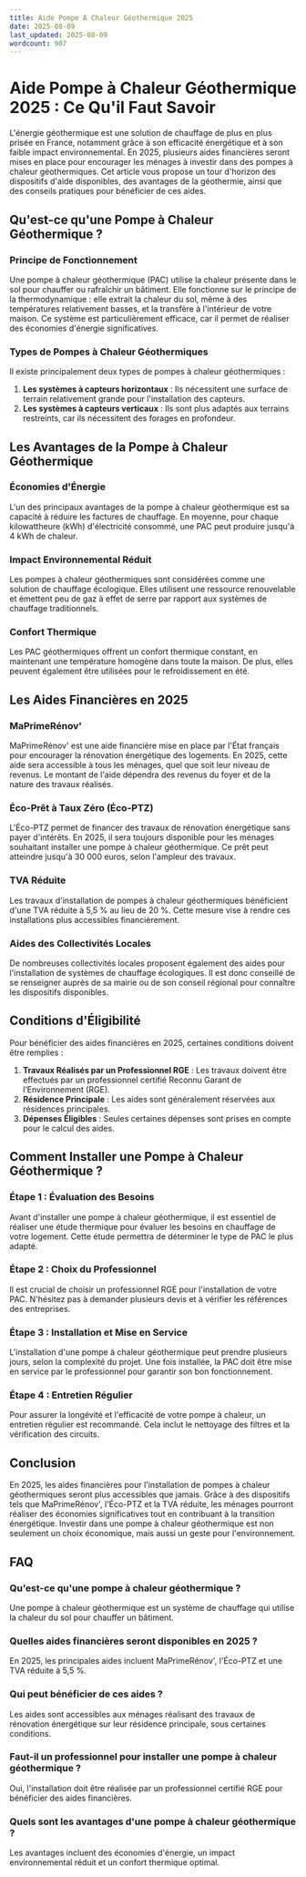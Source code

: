 ```yaml
---
title: Aide Pompe A Chaleur Géothermique 2025
date: 2025-08-09
last_updated: 2025-08-09
wordcount: 907
---
```


# Aide Pompe à Chaleur Géothermique 2025 : Ce Qu'il Faut Savoir

L'énergie géothermique est une solution de chauffage de plus en plus prisée en France, notamment grâce à son efficacité énergétique et à son faible impact environnemental. En 2025, plusieurs aides financières seront mises en place pour encourager les ménages à investir dans des pompes à chaleur géothermiques. Cet article vous propose un tour d'horizon des dispositifs d'aide disponibles, des avantages de la géothermie, ainsi que des conseils pratiques pour bénéficier de ces aides.

## Qu'est-ce qu'une Pompe à Chaleur Géothermique ?

### Principe de Fonctionnement

Une pompe à chaleur géothermique (PAC) utilise la chaleur présente dans le sol pour chauffer ou rafraîchir un bâtiment. Elle fonctionne sur le principe de la thermodynamique : elle extrait la chaleur du sol, même à des températures relativement basses, et la transfère à l'intérieur de votre maison. Ce système est particulièrement efficace, car il permet de réaliser des économies d'énergie significatives.

### Types de Pompes à Chaleur Géothermiques

Il existe principalement deux types de pompes à chaleur géothermiques :

1. **Les systèmes à capteurs horizontaux** : Ils nécessitent une surface de terrain relativement grande pour l'installation des capteurs.
2. **Les systèmes à capteurs verticaux** : Ils sont plus adaptés aux terrains restreints, car ils nécessitent des forages en profondeur.

## Les Avantages de la Pompe à Chaleur Géothermique

### Économies d'Énergie

L'un des principaux avantages de la pompe à chaleur géothermique est sa capacité à réduire les factures de chauffage. En moyenne, pour chaque kilowattheure (kWh) d'électricité consommé, une PAC peut produire jusqu'à 4 kWh de chaleur.

### Impact Environnemental Réduit

Les pompes à chaleur géothermiques sont considérées comme une solution de chauffage écologique. Elles utilisent une ressource renouvelable et émettent peu de gaz à effet de serre par rapport aux systèmes de chauffage traditionnels.

### Confort Thermique

Les PAC géothermiques offrent un confort thermique constant, en maintenant une température homogène dans toute la maison. De plus, elles peuvent également être utilisées pour le refroidissement en été.

## Les Aides Financières en 2025

### MaPrimeRénov'

MaPrimeRénov' est une aide financière mise en place par l'État français pour encourager la rénovation énergétique des logements. En 2025, cette aide sera accessible à tous les ménages, quel que soit leur niveau de revenus. Le montant de l'aide dépendra des revenus du foyer et de la nature des travaux réalisés.

### Éco-Prêt à Taux Zéro (Éco-PTZ)

L'Éco-PTZ permet de financer des travaux de rénovation énergétique sans payer d'intérêts. En 2025, il sera toujours disponible pour les ménages souhaitant installer une pompe à chaleur géothermique. Ce prêt peut atteindre jusqu'à 30 000 euros, selon l'ampleur des travaux.

### TVA Réduite

Les travaux d'installation de pompes à chaleur géothermiques bénéficient d'une TVA réduite à 5,5 % au lieu de 20 %. Cette mesure vise à rendre ces installations plus accessibles financièrement.

### Aides des Collectivités Locales

De nombreuses collectivités locales proposent également des aides pour l'installation de systèmes de chauffage écologiques. Il est donc conseillé de se renseigner auprès de sa mairie ou de son conseil régional pour connaître les dispositifs disponibles.

## Conditions d'Éligibilité

Pour bénéficier des aides financières en 2025, certaines conditions doivent être remplies :

1. **Travaux Réalisés par un Professionnel RGE** : Les travaux doivent être effectués par un professionnel certifié Reconnu Garant de l’Environnement (RGE).
2. **Résidence Principale** : Les aides sont généralement réservées aux résidences principales.
3. **Dépenses Éligibles** : Seules certaines dépenses sont prises en compte pour le calcul des aides.

## Comment Installer une Pompe à Chaleur Géothermique ?

### Étape 1 : Évaluation des Besoins

Avant d'installer une pompe à chaleur géothermique, il est essentiel de réaliser une étude thermique pour évaluer les besoins en chauffage de votre logement. Cette étude permettra de déterminer le type de PAC le plus adapté.

### Étape 2 : Choix du Professionnel

Il est crucial de choisir un professionnel RGE pour l'installation de votre PAC. N'hésitez pas à demander plusieurs devis et à vérifier les références des entreprises.

### Étape 3 : Installation et Mise en Service

L'installation d'une pompe à chaleur géothermique peut prendre plusieurs jours, selon la complexité du projet. Une fois installée, la PAC doit être mise en service par le professionnel pour garantir son bon fonctionnement.

### Étape 4 : Entretien Régulier

Pour assurer la longévité et l'efficacité de votre pompe à chaleur, un entretien régulier est recommandé. Cela inclut le nettoyage des filtres et la vérification des circuits.

## Conclusion

En 2025, les aides financières pour l'installation de pompes à chaleur géothermiques seront plus accessibles que jamais. Grâce à des dispositifs tels que MaPrimeRénov', l'Éco-PTZ et la TVA réduite, les ménages pourront réaliser des économies significatives tout en contribuant à la transition énergétique. Investir dans une pompe à chaleur géothermique est non seulement un choix économique, mais aussi un geste pour l'environnement.

## FAQ

### Qu'est-ce qu'une pompe à chaleur géothermique ?

Une pompe à chaleur géothermique est un système de chauffage qui utilise la chaleur du sol pour chauffer un bâtiment.

### Quelles aides financières seront disponibles en 2025 ?

En 2025, les principales aides incluent MaPrimeRénov', l'Éco-PTZ et une TVA réduite à 5,5 %.

### Qui peut bénéficier de ces aides ?

Les aides sont accessibles aux ménages réalisant des travaux de rénovation énergétique sur leur résidence principale, sous certaines conditions.

### Faut-il un professionnel pour installer une pompe à chaleur géothermique ?

Oui, l'installation doit être réalisée par un professionnel certifié RGE pour bénéficier des aides financières.

### Quels sont les avantages d'une pompe à chaleur géothermique ?

Les avantages incluent des économies d'énergie, un impact environnemental réduit et un confort thermique optimal.